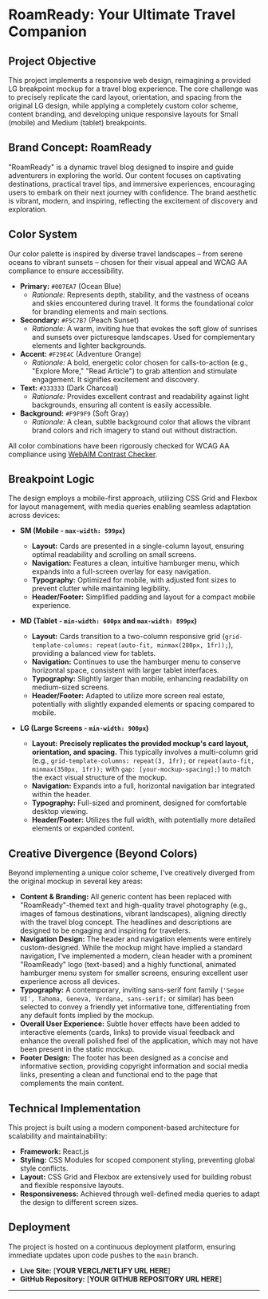 # RoamReady: Your Ultimate Travel Companion

## Project Objective
This project implements a responsive web design, reimagining a provided LG breakpoint mockup for a travel blog experience. The core challenge was to precisely replicate the card layout, orientation, and spacing from the original LG design, while applying a completely custom color scheme, content branding, and developing unique responsive layouts for Small (mobile) and Medium (tablet) breakpoints.

## Brand Concept: RoamReady
"RoamReady" is a dynamic travel blog designed to inspire and guide adventurers in exploring the world. Our content focuses on captivating destinations, practical travel tips, and immersive experiences, encouraging users to embark on their next journey with confidence. The brand aesthetic is vibrant, modern, and inspiring, reflecting the excitement of discovery and exploration.

## Color System
Our color palette is inspired by diverse travel landscapes – from serene oceans to vibrant sunsets – chosen for their visual appeal and WCAG AA compliance to ensure accessibility.

* **Primary:** `#007EA7` (Ocean Blue)
    * *Rationale:* Represents depth, stability, and the vastness of oceans and skies encountered during travel. It forms the foundational color for branding elements and main sections.
* **Secondary:** `#F5C7B7` (Peach Sunset)
    * *Rationale:* A warm, inviting hue that evokes the soft glow of sunrises and sunsets over picturesque landscapes. Used for complementary elements and lighter backgrounds.
* **Accent:** `#F29E4C` (Adventure Orange)
    * *Rationale:* A bold, energetic color chosen for calls-to-action (e.g., "Explore More," "Read Article") to grab attention and stimulate engagement. It signifies excitement and discovery.
* **Text:** `#333333` (Dark Charcoal)
    * *Rationale:* Provides excellent contrast and readability against light backgrounds, ensuring all content is easily accessible.
* **Background:** `#F9F9F9` (Soft Gray)
    * *Rationale:* A clean, subtle background color that allows the vibrant brand colors and rich imagery to stand out without distraction.

All color combinations have been rigorously checked for WCAG AA compliance using [WebAIM Contrast Checker](https://webaim.org/resources/contrastchecker/).

## Breakpoint Logic
The design employs a mobile-first approach, utilizing CSS Grid and Flexbox for layout management, with media queries enabling seamless adaptation across devices:

* **SM (Mobile - `max-width: 599px`)**
    * **Layout:** Cards are presented in a single-column layout, ensuring optimal readability and scrolling on small screens.
    * **Navigation:** Features a clean, intuitive hamburger menu, which expands into a full-screen overlay for easy navigation.
    * **Typography:** Optimized for mobile, with adjusted font sizes to prevent clutter while maintaining legibility.
    * **Header/Footer:** Simplified padding and layout for a compact mobile experience.

* **MD (Tablet - `min-width: 600px` and `max-width: 899px`)**
    * **Layout:** Cards transition to a two-column responsive grid (`grid-template-columns: repeat(auto-fit, minmax(280px, 1fr));`), providing a balanced view for tablets.
    * **Navigation:** Continues to use the hamburger menu to conserve horizontal space, consistent with larger tablet interfaces.
    * **Typography:** Slightly larger than mobile, enhancing readability on medium-sized screens.
    * **Header/Footer:** Adapted to utilize more screen real estate, potentially with slightly expanded elements or spacing compared to mobile.

* **LG (Large Screens - `min-width: 900px`)**
    * **Layout:** **Precisely replicates the provided mockup's card layout, orientation, and spacing.** This typically involves a multi-column grid (e.g., `grid-template-columns: repeat(3, 1fr);` or `repeat(auto-fit, minmax(350px, 1fr));` with `gap: [your-mockup-spacing];`) to match the exact visual structure of the mockup.
    * **Navigation:** Expands into a full, horizontal navigation bar integrated within the header.
    * **Typography:** Full-sized and prominent, designed for comfortable desktop viewing.
    * **Header/Footer:** Utilizes the full width, with potentially more detailed elements or expanded content.

## Creative Divergence (Beyond Colors)
Beyond implementing a unique color scheme, I've creatively diverged from the original mockup in several key areas:

* **Content & Branding:** All generic content has been replaced with "RoamReady"-themed text and high-quality travel photography (e.g., images of famous destinations, vibrant landscapes), aligning directly with the travel blog concept. The headlines and descriptions are designed to be engaging and inspiring for travelers.
* **Navigation Design:** The header and navigation elements were entirely custom-designed. While the mockup might have implied a standard navigation, I've implemented a modern, clean header with a prominent "RoamReady" logo (text-based) and a highly functional, animated hamburger menu system for smaller screens, ensuring excellent user experience across all devices.
* **Typography:** A contemporary, inviting sans-serif font family (`'Segoe UI', Tahoma, Geneva, Verdana, sans-serif;` or similar) has been selected to convey a friendly yet informative tone, differentiating from any default fonts implied by the mockup.
* **Overall User Experience:** Subtle hover effects have been added to interactive elements (cards, links) to provide visual feedback and enhance the overall polished feel of the application, which may not have been present in the static mockup.
* **Footer Design:** The footer has been designed as a concise and informative section, providing copyright information and social media links, presenting a clean and functional end to the page that complements the main content.

## Technical Implementation
This project is built using a modern component-based architecture for scalability and maintainability:

* **Framework:** React.js
* **Styling:** CSS Modules for scoped component styling, preventing global style conflicts.
* **Layout:** CSS Grid and Flexbox are extensively used for building robust and flexible responsive layouts.
* **Responsiveness:** Achieved through well-defined media queries to adapt the design to different screen sizes.

## Deployment
The project is hosted on a continuous deployment platform, ensuring immediate updates upon code pushes to the `main` branch.

* **Live Site:** [**YOUR VERCL/NETLIFY URL HERE**]
* **GitHub Repository:** [**YOUR GITHUB REPOSITORY URL HERE**]

---